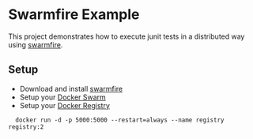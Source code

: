 # Swarmfire Example

This project demonstrates how to execute junit tests in a distributed way using [swarmfire](https://github.com/Jotschi/swarmfire).

## Setup

* Download and install [swarmfire](https://github.com/Jotschi/swarmfire)
* Setup your [Docker Swarm](https://docs.docker.com/swarm/install-w-machine/)
* Setup your [Docker Registry](https://github.com/docker/distribution/blob/master/docs/deploying.md)

```
  docker run -d -p 5000:5000 --restart=always --name registry registry:2
```
